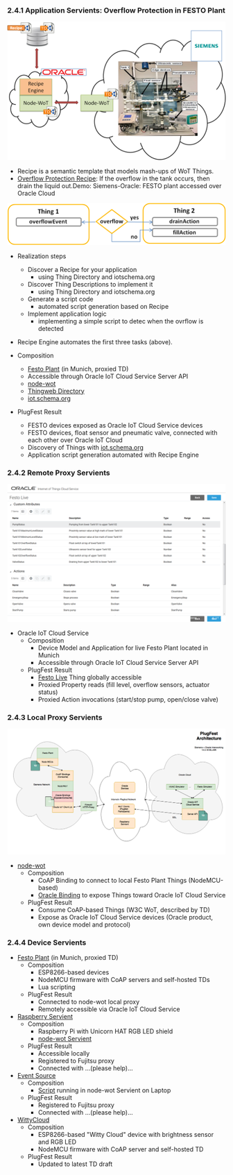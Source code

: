 ### 2.4.1 Application Servients: Overflow Protection in FESTO Plant

![siemens_recipe_application](images/siemens-recipe-application.png)

- Recipe is a semantic template that models mash-ups of WoT Things.
- [Overflow Protection Recipe](https://github.com/w3c/wot/blob/master/plugfest/2018-prague/semantic%20integration/Recipes/OverflowProtection.jsonld): If the overflow in the tank occurs, then drain the liquid out.Demo: Siemens-Oracle: FESTO plant accessed over Oracle Cloud

![Recipe_Overflow_Protection_on_FESTO_WS](images/Recipe-Overflow-Protection-on-FESTO-WS.png)
    
- Realization steps
	- Discover a Recipe for your application
		- using Thing Directory and iotschema.org
	- Discover Thing Descriptions to implement it
		- using Thing Directory and iotschema.org
	- Generate a script code
		- automated script generation based on Recipe
	- Implement application logic
		- implementing a simple script to detec when the ovrflow is detected
- Recipe Engine automates the first three tasks (above).

- Composition
	- [Festo Plant](https://github.com/w3c/wot/blob/master/plugfest/2018-prague/TDs/SiemensTDs/FestoLive.jsonld) (in Munich, proxied TD)
	- Accessible through Oracle IoT Cloud Service Server API
	- [node-wot](https://github.com/thingweb/node-wot)
	- [Thingweb Directory](http://plugfest.thingweb.io:8081/)
	- [iot.schema.org](http://iotschema.org/)
- PlugFest Result
	- FESTO devices exposed as Oracle IoT Cloud Service devices
	- FESTO devices, float sensor and pneumatic valve, connected with each other over Oracle IoT Cloud 
	- Discovery of Things with [iot.schema.org](http://iotschema.org/) 
	- Application script generation automated with Recipe Engine

### 2.4.2 Remote Proxy Servients

![oracle-iot-cs-festolive](images/siemens_oracle_festolive.PNG)

- Oracle IoT Cloud Service
   - Composition
      - Device Model and Application for live Festo Plant located in Munich
      - Accessible through Oracle IoT Cloud Service Server API
   - PlugFest Result
      - [Festo Live](https://github.com/w3c/wot/blob/master/plugfest/2018-prague/TDs/SiemensTDs/FestoLive.jsonld) Thing globally accessible
      - Proxied Property reads (fill level, overflow sensors, actuator status)
      - Proxied Action invocations (start/stop pump, open/close valve)

### 2.4.3 Local Proxy Servients

![binding-oracle](images/plugfest-prague-2018-siemens-festolive.png)

- [node-wot](https://github.com/thingweb/node-wot)
   - Composition
      - CoAP Binding to connect to local Festo Plant Things (NodeMCU-based)
      - [Oracle Binding](https://github.com/thingweb/node-wot/tree/master/packages/binding-oracle) to expose Things toward Oracle IoT Cloud Service
   - PlugFest Result
      - Consume CoAP-based Things (W3C WoT, described by TD)
      - Expose as Oracle IoT Cloud Service devices (Oracle product, own device model and protocol)

### 2.4.4 Device Servients

- [Festo Plant](https://github.com/w3c/wot/blob/master/plugfest/2018-prague/TDs/SiemensTDs/FestoLive.jsonld) (in Munich, proxied TD)
    - Composition
        - ESP8266-based devices
        - NodeMCU firmware with CoAP servers and self-hosted TDs
        - Lua scripting
    - PlugFest Result
        - Connected to node-wot local proxy
        - Remotely accessible via Oracle IoT Cloud Service
- [Raspberry Servient](https://github.com/w3c/wot/blob/master/plugfest/2018-prague/TDs/SiemensTDs/Unicorn.jsonld)
    - Composition
        - Raspberry Pi with Unicorn HAT RGB LED shield
        - [node-wot Servient](https://github.com/thingweb/node-wot/blob/master/packages/demo-servients/src/raspberry-servient.ts)
    - PlugFest Result
        - Accessible locally
        - Registered to Fujitsu proxy
        - Connected with ...(please help)...
- [Event Source](https://github.com/w3c/wot/blob/master/plugfest/2018-prague/TDs/SiemensTDs/EventSource.jsonld)
    - Composition
        - [Script](https://github.com/thingweb/node-wot/blob/master/examples/scripts/example-event.js) running in node-wot Servient on Laptop
    - PlugFest Result
        - Registered to Fujitsu proxy
        - Connected with ...(please help)...
- [WittyCloud](https://github.com/w3c/wot/blob/master/plugfest/2018-prague/TDs/SiemensTDs/WittyCloud.jsonld)
    - Composition
        - ESP8266-based "Witty Cloud" device with brightness sensor and RGB LED
        - NodeMCU firmware with CoAP server and self-hosted TD
    - PlugFest Result
        - Updated to latest TD draft
